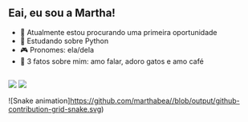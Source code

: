  ##   Eai, eu sou a Martha!

- 👾 Atualmente estou procurando uma primeira oportunidade
- 🐍 Estudando sobre Python 
- 🎮 Pronomes: ela/dela
- 🤖 3 fatos sobre mim: amo falar, adoro gatos e amo café
##
 
<div> 
  <a href=https://www.instagram.com/mrthbtz/ target="_blank"><img src="https://img.shields.io/badge/-Instagram-%23E4405F?style=for-the-badge&logo=instagram&logoColor=white" target="_blank"></a>
  <a href=https://www.linkedin.com/in/martha-beatriz-317a4b21b/ target="_blank"><img src="https://img.shields.io/badge/-LinkedIn-%230077B5?style=for-the-badge&logo=linkedin&logoColor=white" target="_blank"></a>  	
  
  ![Snake animation]https://github.com/marthabea//blob/output/github-contribution-grid-snake.svg)
</div>
